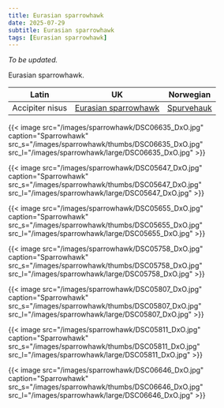 ```yaml
---
title: Eurasian sparrowhawk
date: 2025-07-29
subtitle: Eurasian sparrowhawk
tags: [Eurasian sparrowhawk]
---
```

*To be updated.*

Eurasian sparrowhawk.

<!--more-->


| Latin      | UK | Norwegian |
| --------- |  --------- |    --------- |
|  Accipiter nisus |  [Eurasian sparrowhawk](https://en.wikipedia.org/wiki/Eurasian_sparrowhawk) |  [Spurvehauk](https://no.wikipedia.org/wiki/Spurvehauk) |

{{< image src="/images/sparrowhawk/DSC06635_DxO.jpg"  caption="Sparrowhawk" src_s="/images/sparrowhawk/thumbs/DSC06635_DxO.jpg" src_l="/images/sparrowhawk/large/DSC06635_DxO.jpg" >}}

{{< image src="/images/sparrowhawk/DSC05647_DxO.jpg"  caption="Sparrowhawk" src_s="/images/sparrowhawk/thumbs/DSC05647_DxO.jpg" src_l="/images/sparrowhawk/large/DSC05647_DxO.jpg" >}}

{{< image src="/images/sparrowhawk/DSC05655_DxO.jpg" caption="Sparrowhawk" src_s="/images/sparrowhawk/thumbs/DSC05655_DxO.jpg" src_l="/images/sparrowhawk/large/DSC05655_DxO.jpg" >}}

{{< image src="/images/sparrowhawk/DSC05758_DxO.jpg"  caption="Sparrowhawk" src_s="/images/sparrowhawk/thumbs/DSC05758_DxO.jpg" src_l="/images/sparrowhawk/large/DSC05758_DxO.jpg" >}}

{{< image src="/images/sparrowhawk/DSC05807_DxO.jpg"  caption="Sparrowhawk" src_s="/images/sparrowhawk/thumbs/DSC05807_DxO.jpg" src_l="/images/sparrowhawk/large/DSC05807_DxO.jpg" >}}

{{< image src="/images/sparrowhawk/DSC05811_DxO.jpg"  caption="Sparrowhawk" src_s="/images/sparrowhawk/thumbs/DSC05811_DxO.jpg" src_l="/images/sparrowhawk/large/DSC05811_DxO.jpg" >}}

{{< image src="/images/sparrowhawk/DSC06646_DxO.jpg"  caption="Sparrowhawk" src_s="/images/sparrowhawk/thumbs/DSC06646_DxO.jpg" src_l="/images/sparrowhawk/large/DSC06646_DxO.jpg" >}}
